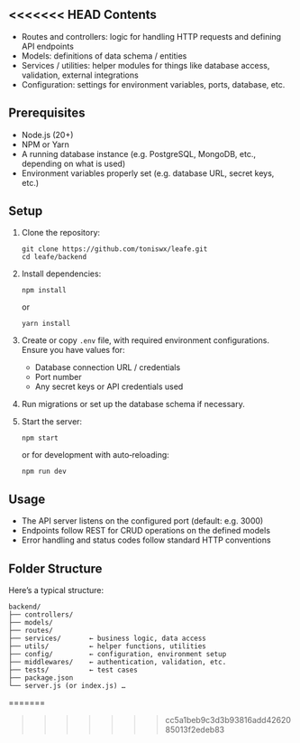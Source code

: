 

<<<<<<< HEAD
Contents
--------
- Routes and controllers: logic for handling HTTP requests and defining API endpoints  
- Models: definitions of data schema / entities  
- Services / utilities: helper modules for things like database access, validation, external integrations  
- Configuration: settings for environment variables, ports, database, etc.

Prerequisites
-------------
- Node.js (20+)  
- NPM or Yarn  
- A running database instance (e.g. PostgreSQL, MongoDB, etc., depending on what is used)  
- Environment variables properly set (e.g. database URL, secret keys, etc.)

Setup
-----
1. Clone the repository:
   ```
   git clone https://github.com/toniswx/leafe.git
   cd leafe/backend
   ```

2. Install dependencies:
   ```
   npm install
   ```
   or
   ```
   yarn install
   ```

3. Create or copy `.env` file, with required environment configurations. Ensure you have values for:
   - Database connection URL / credentials  
   - Port number  
   - Any secret keys or API credentials used  

4. Run migrations or set up the database schema if necessary.

5. Start the server:
   ```
   npm start
   ```
   or for development with auto‑reloading:
   ```
   npm run dev
   ```

Usage
-----
- The API server listens on the configured port (default: e.g. 3000)  
- Endpoints follow REST for CRUD operations on the defined models  
- Error handling and status codes follow standard HTTP conventions  

Folder Structure
----------------
Here’s a typical structure:

```
backend/
├── controllers/
├── models/
├── routes/
├── services/       ← business logic, data access   
├── utils/          ← helper functions, utilities  
├── config/         ← configuration, environment setup  
├── middlewares/    ← authentication, validation, etc.  
├── tests/          ← test cases  
├── package.json   
└── server.js (or index.js) …
```



 
=======
 
>>>>>>> cc5a1beb9c3d3b93816add4262085013f2edeb83
